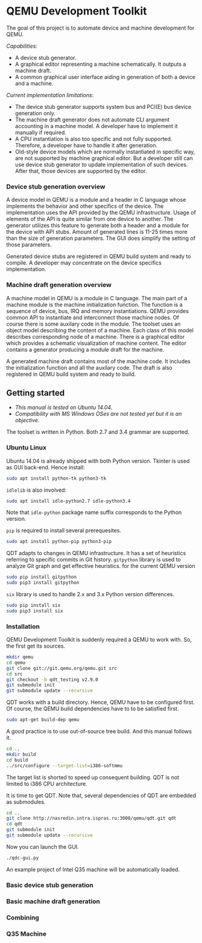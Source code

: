 # QEMU Development Toolkit

The goal of this project is to automate device and machine development for
QEMU.

*Capabilities*:

- A device stub generator.
- A graphical editor representing a machine schematically.
It outputs a machine draft.
- A common graphical user interface aiding in generation of both a device
and a machine.

*Current implementation limitations*:

- The device stub generator supports system bus and PCI(E) bus device
generation only.
- The machine draft generator does not automate CLI argument accounting in a
machine model.
A developer have to implement it manually if required.
- A CPU instantiation is also too specific and not fully supported.
Therefore, a developer have to handle it after generation.
- Old-style device models which are normally instantiated in specific way, are
not supported by machine graphical editor.
But a developer still can use device stub generator to update implementation
of such devices.
After that, those devices are supported by the editor.

### Device stub generation overview

A device model in QEMU is a module and a header in C language whose implements
the behavior and other specifics of the device.
The implementation uses the API provided by the QEMU infrastructure.
Usage of elements of the API is quite similar from one device to another.
The generator utilizes this feature to generate both a header and a module
for the device with API stubs.
Amount of generated lines is 11-25 times more than the size of generation
parameters.
The GUI does simplify the setting of those parameters.

Generated device stubs are registered in QEMU build system and ready to
compile.
A developer may concentrate on the device specifics implementation.

### Machine draft generation overview

A machine model in QEMU is a module in C language.
The main part of a machine module is the machine initialization function.
The function is a sequence of device, bus, IRQ and memory instantiations.
QEMU provides common API to instantiate and interconnect those machine nodes.
Of course there is some auxilary code in the module.
The toolset uses an object model describing the content of a machine.
Each class of this model describes corresponding node of a machine.
There is a graphical editor which provides a schematic visualization of
machine content.
The editor contains a generator producing a module draft for the machine.

A generated machine draft contains most of the machine code.
It includes the initialization function and all the auxilary code.
The draft is also registered in QEMU build system and ready to build.

## Getting started

- *This manual is tested on Ubuntu 14.04.*
- *Compatibility with MS Windows OSes are not tested yet*
*but it is an objective.*

The toolset is written in Python.
Both 2.7 and 3.4 grammar are supported.

### Ubuntu Linux

Ubuntu 14.04 is already shipped with both Python version.
Tkinter is used as GUI back-end.
Hence install:

```bash
sudo apt install python-tk python3-tk
```

`idlelib` is also involved:

```bash
sudo apt install idle-python2.7 idle-python3.4
```

Note that `idle-python` package name suffix corresponds to the Python version.

`pip` is required to install several prerequesites.

```bash
sudo apt install python-pip python3-pip
```

QDT adapts to changes in QEMU infrastructure.
It has a set of heuristics referring to specific commits in Git history.
`gitpython` library is used to analyze Git graph and get effective heuristics.
for the current QEMU version

```bash
sudo pip install gitpython
sudo pip3 install gitpython
```

`six` library is used to handle 2.x and 3.x Python version differences.

```bash
sudo pip install six
sudo pip3 install six
```

### Installation

QEMU Development Toolkit is suddenly required a QEMU to work with.
So, the first get its sources.

```bash
mkdir qemu
cd qemu
git clone git://git.qemu.org/qemu.git src
cd src
git checkout -b qdt_testing v2.9.0
git submodule init
git submodule update --recursive
```

QDT works with a build directory.
Hence, QEMU have to be configured first.
Of course, the QEMU build dependencies have to to be satisfied first.

```bash
sudo apt-get build-dep qemu
```

A good practice is to use out-of-source tree build.
And this manual follows it.

```bash
cd ..
mkdir build
cd build
../src/configure --target-list=i386-softmmu
```

The target list is shorted to speed up consequent building.
QDT is not limited to i386 CPU architecture.

It is time to get QDT.
Note that, several dependencies of QDT are embedded as submodules.

```bash
cd ..
git clone http://nasredin.intra.ispras.ru:3000/qemu/qdt.git qdt
cd qdt
git submodule init
git submodule update --recursive
```

Now you can launch the GUI.

```bash
./qdc-gui.py
```

An example project of Intel Q35 machine will be automatically loaded.

### Basic device stub generation

### Basic machine draft generation

### Combining

### Q35 Machine
